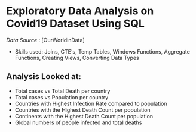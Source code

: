 # Exploratory Data Analysis on Covid19 Dataset Using SQL

*Data Source* : [OurWorldinData]
* Skills used: Joins, CTE's, Temp Tables, Windows Functions, Aggregate Functions, Creating Views, Converting Data Types
## Analysis Looked at:

* Total cases vs Total Death per country
* Total cases vs Population per country
* Countries with Highest Infection Rate compared to population
* Countries with the Highest Death Count per population
* Continents with the Highest Death Count per population
* Global numbers of people infected and total deaths
